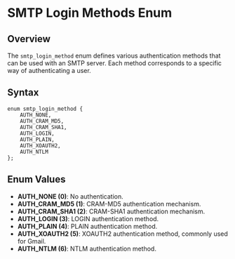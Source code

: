 # SMTP Login Methods Enum

## Overview
The `smtp_login_method` enum defines various authentication methods that can be used with an SMTP server. Each method corresponds to a specific way of authenticating a user.

## Syntax
```angelscript
enum smtp_login_method {
    AUTH_NONE,
    AUTH_CRAM_MD5,
    AUTH_CRAM_SHA1,
    AUTH_LOGIN,
    AUTH_PLAIN,
    AUTH_XOAUTH2,
    AUTH_NTLM
};
```

## Enum Values
- **AUTH_NONE (0)**: No authentication.
- **AUTH_CRAM_MD5 (1)**: CRAM-MD5 authentication mechanism.
- **AUTH_CRAM_SHA1 (2)**: CRAM-SHA1 authentication mechanism.
- **AUTH_LOGIN (3)**: LOGIN authentication method.
- **AUTH_PLAIN (4)**: PLAIN authentication method.
- **AUTH_XOAUTH2 (5)**: XOAUTH2 authentication method, commonly used for Gmail.
- **AUTH_NTLM (6)**: NTLM authentication method.
